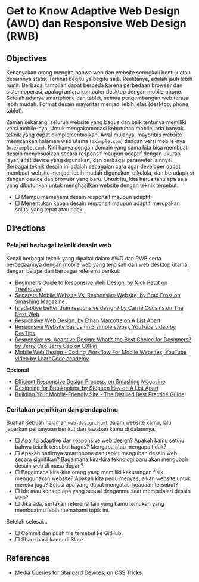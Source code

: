 # Get to Know Adaptive Web Design (AWD) dan Responsive Web Design (RWB)

## Objectives

Kebanyakan orang mengira bahwa web dan website seringkali bentuk atau desainnya statis. Terlihat begitu ya begitu saja. Realitanya, adalah jauh lebih rumit. Berbagai tampilan dapat berbeda karena perbedaan browser dan sistem operasi, apalagi antara komputer desktop dengan mobile phone. Setelah adanya smartphone dan tablet, semua pengembangan web terasa lebih mudah. Format desain mayoritas menjadi lebih jelas (desktop, phone, tablet).

Zaman sekarang, seluruh website yang bagus dan baik tentunya memiliki versi mobile-nya. Untuk mengakomodasi kebutuhan mobile, ada banyak teknik yang dapat diimplementasikan. Awal mulanya, mayoritas website memisahkan halaman web utama (`example.com`) dengan versi mobile-nya (`m.example.com`). Kini hanya dengan domain yang sama kita bisa membuat desain menyesuaikan secara responsif maupun adaptif dengan ukuran layar, sifat device yang digunakan, dan berbagai parameter lainnya. Berbagai teknik desain ini adalah sebagaian cara agar developer dapat membuat website menjadi lebih mudah digunakan, dikelola, dan beradaptasi dengan device dan browser yang baru. Untuk itu, kita harus tahu apa saja yang dibutuhkan untuk menghasilkan website dengan teknik tersebut.

- ▢ Mampu memahami desain responsif maupun adaptif.
- ▢ Menentukan kapan desain responsif maupun adaptif merupakan solusi yang tepat atau tidak.

## Directions

### Pelajari berbagai teknik desain web

Kenali berbagai teknik yang dipakai dalam AWD dan RWB serta perbedaannya dengan mobile web yang terpisah dari web desktop utama, dengan belajar dari berbagai referensi berikut:

- [Beginner’s Guide to Responsive Web Design, by Nick Pettit on Treehouse](http://blog.teamtreehouse.com/beginners-guide-to-responsive-web-design)
- [Separate Mobile Website Vs. Responsive Website, by Brad Frost on Smashing Magazine](https://www.smashingmagazine.com/2012/08/separate-mobile-website-vs-responsive-website-presidential-smackdown-edition)
- [Is adaptive better than responsive design? by Carrie Cousins on The Next Web](http://thenextweb.com/dd/2015/09/01/is-adaptive-better-than-responsive-design)
- [Responsive Web Design, by Ethan Marcotte on A List Apart](http://alistapart.com/article/responsive-web-design)
- [Responsive Website Basics (in 3 simple steps), YouTube video by DevTips](https://www.youtube.com/watch?v=h3IdEqpjMvQ)
- [Responsive vs. Adaptive Design: What’s the Best Choice for Designers? by Jerry Cao Jerry Cao on UXPin](https://www.uxpin.com/studio/blog/responsive-vs-adaptive-design-whats-best-choice-designers)
- [Mobile Web Design - Coding Workflow For Mobile Websites, YouTube video by LearnCode.academy](https://www.youtube.com/watch?v=D25OVUVBVt8)

**Opsional**

- [Efficient Responsive Design Process, on Smashing Magazine](https://www.smashingmagazine.com/2016/02/efficient-responsive-design-process)
- [Designing for Breakpoints, by Stephen Hay on A List Apart](http://alistapart.com/article/designing-for-breakpoints)
- [Building Your Mobile-Friendly Site - The Distilled Best Practice Guide](https://www.distilled.net/training/mobile-seo-guide)

### Ceritakan pemikiran dan pendapatmu

Buatlah sebuah halaman `web-design.html` dalam website kamu, lalu jabarkan pertanyaan berikut dan jawaban kamu di dalamnya.

- ▢ Apa itu adaptive dan responsive web design? Apakah kamu setuju bahwa teknik tersebut bagus? Mengapa atau mengapa tidak?
- ▢ Apakah hadirnya smartphone dan tablet mengubah desain web secara signifikan? Bagaimana kira-kira teknologi baru akan mengubah desain web di masa depan?
- ▢ Bagaimana kira-kira orang yang memiliki kekurangan fisik menggunakan website? Apakah kita perlu menyesuaikan website untuk mereka juga? Solusi apa yang dapat mengatasi keadaan tersebut?
- ▢ Ide atau konsep apa yang sesuai denganmu saat mempelajari desain web?
- ▢ Jika ada, sertakan referensi lain yang kamu temukan yang membuatmu lebih memahami topik ini.

Setelah selesai...

- ▢ Commit dan push file tersebut ke GitHub.
- ▢ Share hasil kamu di Slack.

## References

- [Media Queries for Standard Devices, on CSS Tricks](https://css-tricks.com/snippets/css/media-queries-for-standard-devices)
